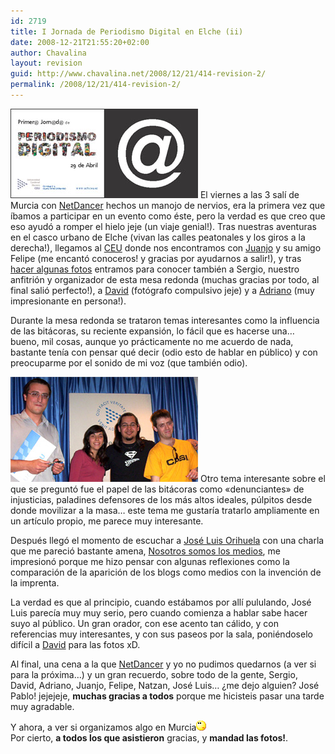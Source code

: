 ```yaml
---
id: 2719
title: I Jornada de Periodismo Digital en Elche (ii)
date: 2008-12-21T21:55:20+02:00
author: Chavalina
layout: revision
guid: http://www.chavalina.net/2008/12/21/414-revision-2/
permalink: /2008/12/21/414-revision-2/
---
```

<img class="imgizqda" src="/imagenes/fotos/jornadas-elche.jpg" alt="Folleto publicitario de las jornadas" /> El viernes a las 3 salí de Murcia con <a href="http://www.netdancerplanet.info/" target="_blank">NetDancer</a> hechos un manojo de nervios, era la primera vez que íbamos a participar en un evento como éste, pero la verdad es que creo que eso ayudó a romper el hielo jeje (un viaje genial!). Tras nuestras aventuras en el casco urbano de Elche (vivan las calles peatonales y los giros a la derecha!), llegamos al <a href="http://www.uch.ceu.es/" target="_blank">CEU</a> donde nos encontramos con <a href="http://blackshell.usebox.net/" target="_blank">Juanjo</a> y su amigo Felipe (me encantó conoceros! y gracias por ayudarnos a salir!), y tras <a href="http://www.flickr.com/photos/netdancer/11688138/" target="_blank">hacer algunas fotos</a> entramos para conocer también a Sergio, nuestro anfitrión y organizador de esta mesa redonda (muchas gracias por todo, al final salió perfecto!), a <a href="http://www.caleidos.org/" target="_blank">David</a> (fotógrafo compulsivo jeje) y a <a href="http://www.diariodeunjabali.com/" target="_blank">Adriano</a> (muy impresionante en persona!).

Durante la mesa redonda se trataron temas interesantes como la influencia de las bitácoras, su reciente expansión, lo fácil que es hacerse una… bueno, mil cosas, aunque yo prácticamente no me acuerdo de nada, bastante tenía con pensar qué decir (odio esto de hablar en público) y con preocuparme por el sonido de mi voz (que también odio).

<img class="imgizqda" src="/imagenes/fotos/mesa-redonda-elche.jpg" alt="Adriano, yo misma, David y Jose Pablo" /> Otro tema interesante sobre el que se preguntó fue el papel de las bitácoras como «denunciantes» de injusticias, paladines defensores de los más altos ideales, púlpitos desde donde movilizar a la masa… este tema me gustaría tratarlo ampliamente en un artículo propio, me parece muy interesante.

Después llegó el momento de escuchar a <a href="http://ecuaderno.com/" target="_blank">José Luis Orihuela</a> con una charla que me pareció bastante amena, <a href="http://www.ecuaderno.com/archives/000661.php" target="_blank">Nosotros somos los medios</a>, me impresionó porque me hizo pensar con algunas reflexiones como la comparación de la aparición de los blogs como medios con la invención de la imprenta.

La verdad es que al principio, cuando estábamos por allí pululando, José Luis parecía muy muy serio, pero cuando comienza a hablar sabe hacer suyo al público. Un gran orador, con ese acento tan cálido, y con referencias muy interesantes, y con sus paseos por la sala, poniéndoselo difícil a <a href="http://www.caleidos.org/" target="_blank">David</a> para las fotos xD.

Al final, una cena a la que <a href="http://www.netdancerplanet.info/" target="_blank">NetDancer</a> y yo no pudimos quedarnos (a ver si para la próxima…) y un gran recuerdo, sobre todo de la gente, Sergio, David, Adriano, Juanjo, Felipe, Natzan, José Luis… ¿me dejo alguien? José Pablo! jejejeje, **muchas gracias a todos** porque me hicisteis pasar una tarde muy agradable.

Y ahora, a ver si organizamos algo en Murcia![emo](/imagenes/emoticonos/pensativo.gif)  
Por cierto, **a todos los que asistieron** gracias, y **mandad las fotos!**.